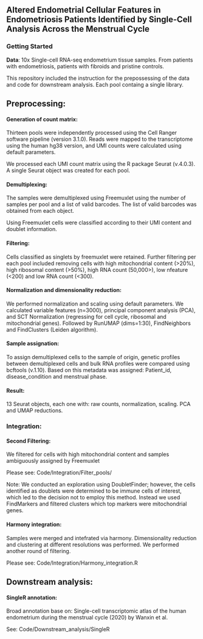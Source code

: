 ## Altered Endometrial Cellular Features in Endometriosis Patients Identified by Single-Cell Analysis Across the Menstrual Cycle

### Getting Started

**Data**: 10x Single-cell RNA-seq endometrium tissue samples. From patients with endometriosis, patients with fibroids and pristine controls. 

This repository included the instruction for the prepossessing of the data and code for downstream analysis. Each pool containg a single library. 


## Preprocessing: 


#### Generation of count matrix:

Thirteen pools were independently processed using the Cell Ranger software pipeline (version 3.1.0). Reads were mapped to the transcriptome using the human hg38 version, and UMI counts were calculated using default parameters.

We processed each UMI count matrix using the R package Seurat (v.4.0.3). A single Seurat object was created for each pool.

#### Demultiplexing:

The samples were demultiplexed using Freemuxlet using the number of samples per pool and a list of valid barcodes. The list of valid barcodes was obtained from each object.  

Using Freemuxlet cells were classified according to their UMI content and doublet information.


#### Filtering: 

Cells classified as singlets by freemuxlet were retained. Further filtering per each pool included removing cells with  high mitochondrial content (>20%), high ribosomal content (>50%), high RNA count (50,000>), low nfeature  (<200) and low RNA count (<300).  

#### Normalization and dimensionality reduction:

We  performed normalization and scaling using default parameters. We calculated variable features (n=3000), principal component analysis (PCA), and SCT Normalization (regressing for cell cycle, ribosomal and mitochondrial genes). Followed by RunUMAP (dims=1:30), FindNeighbors and FindClusters (Leiden algorithm). 



#### Sample assignation:

To assign demultiplexed cells to the sample of origin, genetic profiles between demultiplexed cells and bulk RNA profiles were compared using bcftools (v.1.10). 
Based on this metadata was assigned: Patient_id, disease_condition and menstrual phase. 


#### Result:

13 Seurat objects, each one with: raw counts, normalization, scaling. PCA and UMAP reductions. 


### Integration:


#### Second Filtering: 

We filtered for cells with high mitochondrial content and samples ambiguously assigned by Freemuxlet

Please see: Code/Integration/Filter_pools/


Note: We conducted an exploration using DoubletFinder; however, the cells identified as doublets were determined to be immune cells of interest, which led to the decision not to employ this method. 
Instead we used FindMarkers and filtered clusters which top markers were mitochondrial genes. 


#### Harmony integration: 

Samples were merged and intefrated via harmony. Dimensionality reduction and clustering at different resolutions was performed. We performed another round of filtering. 

Please see: Code/Integration/Harmony_integration.R

## Downstream analysis:

#### SingleR annotation: 

Broad annotation base on: Single-cell transcriptomic atlas of the human endometrium during the menstrual cycle (2020) by Wanxin et al.

See: Code/Downstream_analysis/SingleR

